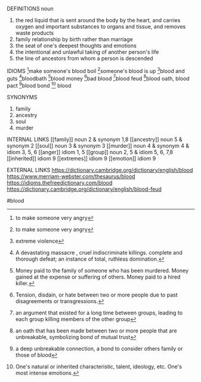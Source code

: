 DEFINITIONS
noun
1. the red liquid that is sent around the body by the heart, and carries oxygen and important substances to organs and tissue, and removes waste products
2. family relationship by birth rather than marriage
3. the seat of one's deepest thoughts and emotions
4. the intentional and unlawful taking of another person's life
5. the line of ancestors from whom a person is descended

IDIOMS
[^1]make someone's blood boil
[^1]someone's blood is up
[^2]blood and guts
[^3]bloodbath
[^4]blood money
[^5]bad blood
[^6]blood feud
[^7]blood oath, blood pact
[^8]blood bond
[^9] blood

SYNONYMS
1. family
2. ancestry
3. soul
4. murder

INTERNAL LINKS
[[family]] noun 2 & synonym 1,8
[[ancestry]] noun 5 & synonym 2
[[soul]] noun 3 & synonym 3
[[murder]] noun 4 & synonym 4 & idiom 3, 5, 6
[[anger]] idiom 1, 5
[[group]] noun 2, 5 & idiom 5, 6, 7,8
[[inherited]] idiom 9
[[extremes]] idiom 9
[[emotion]] idiom 9

EXTERNAL LINKS
https://dictionary.cambridge.org/dictionary/english/blood
https://www.merriam-webster.com/thesaurus/blood
https://idioms.thefreedictionary.com/blood
https://dictionary.cambridge.org/dictionary/english/blood-feud

#blood


[^1]: to make someone very angry

[^2]: extreme violence

[^3]: A devastating massacre , cruel indiscriminate killings. complete and thorough defeat; an instance of total, ruthless domination.

[^4]: Money paid to the family of someone who has been murdered. Money gained at the expense or suffering of others. Money paid to a hired killer.

[^5]: Tension, disdain, or hate between two or more people due to past disagreements or transgressions.

[^6]: an argument that existed for a long time between groups, leading to each group killing members of the other group

[^7]: an oath that has been made between two or more people that are unbreakable, symbolizing bond of mutual trust

[^8]: a deep unbreakable connection, a bond to consider others family or those of blood

[^9]:  One's natural or inherited characteristic, talent, ideology, etc. One's most intense emotions.
